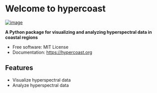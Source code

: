 # Welcome to hypercoast

[![image](https://img.shields.io/pypi/v/hypercoast.svg)](https://pypi.python.org/pypi/hypercoast)

**A Python package for visualizing and analyzing hyperspectral data in coastal regions**

-   Free software: MIT License
-   Documentation: <https://hypercoast.org>

## Features

-   Visualize hyperspectral data
-   Analyze hyperspectral data
